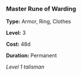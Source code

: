 ### Master Rune of Warding

**Type:** Armor, Ring, Clothes

**Level:** 3

**Cost:** 48d

**Duration:** Permanent

_Level 1 talisman_

